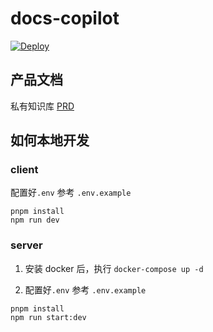 # docs-copilot
[![Deploy](https://github.com/bowling00/docs-copilot/actions/workflows/deploy.yml/badge.svg)](https://github.com/bowling00/docs-copilot/actions/workflows/deploy.yml)
## 产品文档
私有知识库
[PRD]([https://bowling00.notion.site/MVP1-0-4d6d9ccfab7c4ac784b3d9bc138d4e32?pvs=4](https://dvlin.notion.site/MVP1-0-4d6d9ccfab7c4ac784b3d9bc138d4e32?pvs=4))

## 如何本地开发
### client
配置好`.env` 参考 `.env.example`

```
pnpm install
npm run dev
```
### server

1. 安装 docker 后，执行 `docker-compose up -d`

2. 配置好`.env` 参考 `.env.example`

```
pnpm install 
npm run start:dev
```


